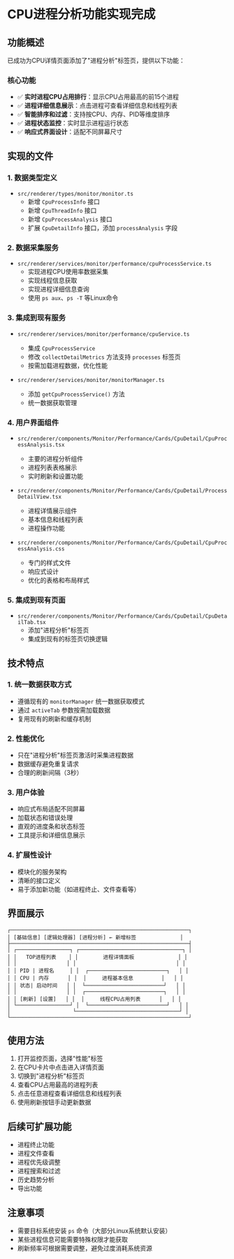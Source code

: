 # CPU进程分析功能实现完成

## 功能概述

已成功为CPU详情页面添加了"进程分析"标签页，提供以下功能：

### 核心功能
- ✅ **实时进程CPU占用排行**：显示CPU占用最高的前15个进程
- ✅ **进程详细信息展示**：点击进程可查看详细信息和线程列表
- ✅ **智能排序和过滤**：支持按CPU、内存、PID等维度排序
- ✅ **进程状态监控**：实时显示进程运行状态
- ✅ **响应式界面设计**：适配不同屏幕尺寸

## 实现的文件

### 1. 数据类型定义
- `src/renderer/types/monitor/monitor.ts`
  - 新增 `CpuProcessInfo` 接口
  - 新增 `CpuThreadInfo` 接口  
  - 新增 `CpuProcessAnalysis` 接口
  - 扩展 `CpuDetailInfo` 接口，添加 `processAnalysis` 字段

### 2. 数据采集服务
- `src/renderer/services/monitor/performance/cpuProcessService.ts`
  - 实现进程CPU使用率数据采集
  - 实现线程信息获取
  - 实现进程详细信息查询
  - 使用 `ps aux`、`ps -T` 等Linux命令

### 3. 集成到现有服务
- `src/renderer/services/monitor/performance/cpuService.ts`
  - 集成 `CpuProcessService`
  - 修改 `collectDetailMetrics` 方法支持 `processes` 标签页
  - 按需加载进程数据，优化性能

- `src/renderer/services/monitor/monitorManager.ts`
  - 添加 `getCpuProcessService()` 方法
  - 统一数据获取管理

### 4. 用户界面组件
- `src/renderer/components/Monitor/Performance/Cards/CpuDetail/CpuProcessAnalysis.tsx`
  - 主要的进程分析组件
  - 进程列表表格展示
  - 实时刷新和设置功能

- `src/renderer/components/Monitor/Performance/Cards/CpuDetail/ProcessDetailView.tsx`
  - 进程详情展示组件
  - 基本信息和线程列表
  - 进程操作功能

- `src/renderer/components/Monitor/Performance/Cards/CpuDetail/CpuProcessAnalysis.css`
  - 专门的样式文件
  - 响应式设计
  - 优化的表格和布局样式

### 5. 集成到现有页面
- `src/renderer/components/Monitor/Performance/Cards/CpuDetail/CpuDetailTab.tsx`
  - 添加"进程分析"标签页
  - 集成到现有的标签页切换逻辑

## 技术特点

### 1. 统一数据获取方式
- 遵循现有的 `monitorManager` 统一数据获取模式
- 通过 `activeTab` 参数按需加载数据
- 复用现有的刷新和缓存机制

### 2. 性能优化
- 只在"进程分析"标签页激活时采集进程数据
- 数据缓存避免重复请求
- 合理的刷新间隔（3秒）

### 3. 用户体验
- 响应式布局适配不同屏幕
- 加载状态和错误处理
- 直观的进度条和状态标签
- 工具提示和详细信息展示

### 4. 扩展性设计
- 模块化的服务架构
- 清晰的接口定义
- 易于添加新功能（如进程终止、文件查看等）

## 界面展示

```
┌─────────────────────────────────────────────────────────┐
│ [基础信息] [逻辑处理器] [进程分析] ← 新增标签              │
├─────────────────────────────────────────────────────────┤
│ ┌─────────────────┐ ┌─────────────────────────────────┐ │
│ │   TOP进程列表    │ │        进程详情面板              │ │
│ │                │ │                                │ │
│ │ PID | 进程名     │ │  ┌─────────────────────────┐   │ │
│ │ CPU | 内存      │ │  │     进程基本信息         │   │ │
│ │ 状态| 启动时间   │ │  └─────────────────────────┘   │ │
│ │                │ │  ┌─────────────────────────┐   │ │
│ │ [刷新] [设置]   │ │  │     线程CPU占用列表      │   │ │
│ └─────────────────┘ │  └─────────────────────────┘   │ │
│                    └─────────────────────────────────┘ │
└─────────────────────────────────────────────────────────┘
```

## 使用方法

1. 打开监控页面，选择"性能"标签
2. 在CPU卡片中点击进入详情页面
3. 切换到"进程分析"标签页
4. 查看CPU占用最高的进程列表
5. 点击任意进程查看详细信息和线程列表
6. 使用刷新按钮手动更新数据

## 后续可扩展功能

- 进程终止功能
- 进程文件查看
- 进程优先级调整
- 进程搜索和过滤
- 历史趋势分析
- 导出功能

## 注意事项

- 需要目标系统安装 `ps` 命令（大部分Linux系统默认安装）
- 某些进程信息可能需要特殊权限才能获取
- 刷新频率可根据需要调整，避免过度消耗系统资源
